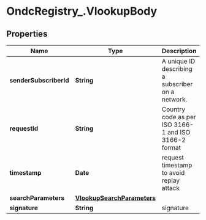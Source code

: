 # OndcRegistry_.VlookupBody

## Properties
Name | Type | Description | Notes
------------ | ------------- | ------------- | -------------
**senderSubscriberId** | **String** | A unique ID describing a subscriber on a network. | 
**requestId** | **String** | Country code as per ISO 3166-1 and ISO 3166-2 format | 
**timestamp** | **Date** | request timestamp to avoid replay attack | 
**searchParameters** | [**VlookupSearchParameters**](VlookupSearchParameters.md) |  | 
**signature** | **String** | signature | 
